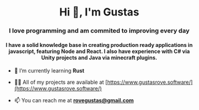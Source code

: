 <h1 align="center">Hi 👋, I'm Gustas</h1>
<h3 align="center">I love programming and am commited to improving every day</h3>
<h4 align="center">I have a solid knowledge base in creating production ready applications in javascript, featuring Node and React. I also have experience with C# via Unity projects and Java via minecraft plugins.</h4>

- 🌱 I’m currently learning **Rust**

- 👨‍💻 All of my projects are available at [https://www.gustasrove.software/](https://www.gustasrove.software/)

- 📫 You can reach me at **rovegustas@gmail.com**




